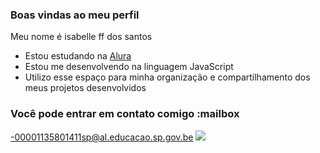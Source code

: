 ### Boas vindas ao meu perfil 

Meu nome é isabelle ff dos santos

- Estou estudando na [Alura](https://www.alura.com.br/?srsltid=AfmBOooxlZ-LzFHovAq2NAbjaxuLiKmLEL9shs2H1nY6II9XVd3E2e-p)
- Estou me desenvolvendo na linguagem JavaScript
- Utilizo esse espaço para minha organização e compartilhamento dos meus projetos desenvolvidos
 ### Você pode entrar em contato comigo :mailbox
-00001135801411sp@al.educacao.sp.gov.be
![](https://play.google.com/store/apps/details?id=com.riffsy.FBMGIFApp)
